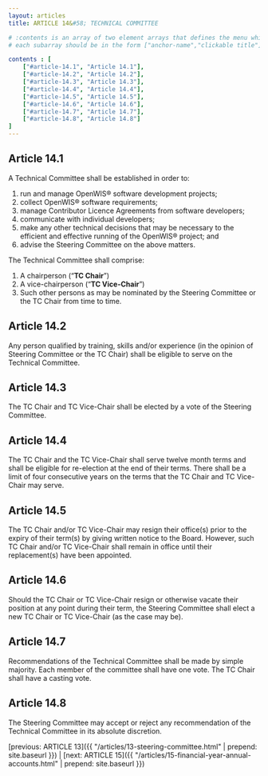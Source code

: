 ```yaml
---
layout: articles
title: ARTICLE 14&#58; TECHNICAL COMMITTEE

# :contents is an array of two element arrays that defines the menu which appears in the masthead
# each subarray should be in the form ["anchor-name","clickable title"]

contents : [
    ["#article-14.1", "Article 14.1"],
    ["#article-14.2", "Article 14.2"],
    ["#article-14.3", "Article 14.3"],
    ["#article-14.4", "Article 14.4"],
    ["#article-14.5", "Article 14.5"],
    ["#article-14.6", "Article 14.6"],
    ["#article-14.7", "Article 14.7"],
    ["#article-14.8", "Article 14.8"]
]
---
```


<h2 id="article-14.1">Article 14.1</h2>

A Technical Committee shall be established in order to:

1. run and manage OpenWIS® software development projects;  
2. collect OpenWIS® software requirements;
3. manage Contributor Licence Agreements from software developers;
4. communicate with individual developers; 
5. make any other technical decisions that may be necessary to the efficient and effective running of the OpenWIS® project; and
6. advise the Steering Committee on the above matters.

The Technical Committee shall comprise:

1. A chairperson (“**TC Chair**”)
2. A vice-chairperson (“**TC Vice-Chair**”)
3. Such other persons as may be nominated by the Steering Committee or the TC Chair from time to time.

<h2 id="article-14.2">Article 14.2</h2>

Any person qualified by training, skills and/or experience (in the opinion of Steering Committee or the TC Chair) shall be eligible to serve on the Technical Committee.

<h2 id="article-14.3">Article 14.3</h2>

The TC Chair and TC Vice-Chair shall be elected by a vote of the Steering Committee. 

<h2 id="article-14.4">Article 14.4</h2>

The TC Chair and the TC Vice-Chair shall serve twelve month terms and shall be eligible for re-election at the end of their terms. There shall be a limit of four consecutive years on the terms that the TC Chair and TC Vice-Chair may serve.

<h2 id="article-14.5">Article 14.5</h2>

The TC Chair and/or TC Vice-Chair may resign their office(s) prior to the expiry of their term(s) by giving written notice to the Board. However, such TC Chair and/or TC Vice-Chair shall remain in office until their replacement(s) have been appointed. 

<h2 id="article-14.6">Article 14.6</h2>

Should the TC Chair or TC Vice-Chair resign or otherwise vacate their position at any point during their term, the Steering Committee shall elect a new TC Chair or TC Vice-Chair (as the case may be).

<h2 id="article-14.7">Article 14.7</h2>

Recommendations of the Technical Committee shall be made by simple majority. Each member of the committee shall have one vote. The TC Chair shall have a casting vote.

<h2 id="article-14.8">Article 14.8</h2>

The Steering Committee may accept or reject any recommendation of the Technical Committee in its absolute discretion.

[previous: ARTICLE 13]({{ "/articles/13-steering-committee.html" | prepend: site.baseurl }}) \| [next: ARTICLE 15]({{ "/articles/15-financial-year-annual-accounts.html" | prepend: site.baseurl }})